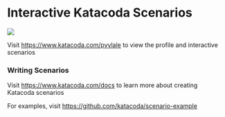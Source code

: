 # Interactive Katacoda Scenarios

[![](http://shields.katacoda.com/katacoda/pvylale/count.svg)](https://www.katacoda.com/pvylale "Get your profile on Katacoda.com")

Visit https://www.katacoda.com/pvylale to view the profile and interactive scenarios

### Writing Scenarios
Visit https://www.katacoda.com/docs to learn more about creating Katacoda scenarios

For examples, visit https://github.com/katacoda/scenario-example
